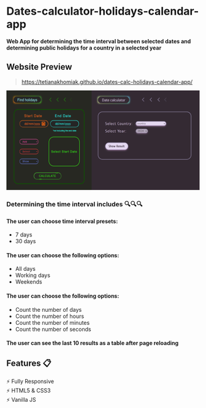 # Dates-calculator-holidays-calendar-app
__Web App for determining the time interval between selected dates and determining public holidays for a country in a selected year__

## Website Preview

> https://tetianakhomiak.github.io/dates-calc-holidays-calendar-app/

![GitHub Logo](https://github.com/TetianaKhomiak/dates-calc-holidays-calendar-app/blob/main/website-preview.jpg?raw=true)


### Determining the time interval includes 🔍🔍🔍

#### The user can choose time interval presets:
* 7 days
* 30 days

#### The user can choose the following options:
* All days
* Working days
* Weekends

#### The user can choose the following options:
* Count the number of days
* Count the number of hours
* Count the number of minutes
* Count the number of seconds

#### The user can see the last 10 results as a table after page reloading

## Features 📋
⚡️ Fully Responsive                                                            
⚡️ HTML5 & CSS3                                                                                  
⚡️ Vanilla JS 

